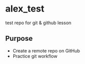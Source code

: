 # alex_test
test repo for git &amp; github lesson

## Purpose

- Create a remote repo on GitHub
- Practice git workflow
